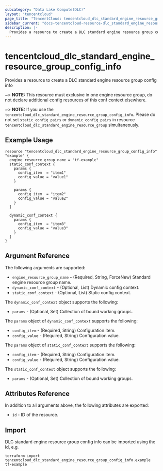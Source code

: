 ```yaml
---
subcategory: "Data Lake Compute(DLC)"
layout: "tencentcloud"
page_title: "TencentCloud: tencentcloud_dlc_standard_engine_resource_group_config_info"
sidebar_current: "docs-tencentcloud-resource-dlc_standard_engine_resource_group_config_info"
description: |-
  Provides a resource to create a DLC standard engine resource group config info
---
```


# tencentcloud_dlc_standard_engine_resource_group_config_info

Provides a resource to create a DLC standard engine resource group config info

~> **NOTE:** This resource must exclusive in one engine resource group, do not declare additional config resources of this conf context elsewhere.

~> **NOTE:** If you use the `tencentcloud_dlc_standard_engine_resource_group_config_info`. Please do not set `static_config_pairs` or `dynamic_config_pairs` in resource `tencentcloud_dlc_standard_engine_resource_group` simultaneously.

## Example Usage

```hcl
resource "tencentcloud_dlc_standard_engine_resource_group_config_info" "example" {
  engine_resource_group_name = "tf-example"
  static_conf_context {
    params {
      config_item  = "item1"
      config_value = "value1"
    }

    params {
      config_item  = "item2"
      config_value = "value2"
    }
  }

  dynamic_conf_context {
    params {
      config_item  = "item3"
      config_value = "value3"
    }
  }
}
```

## Argument Reference

The following arguments are supported:

* `engine_resource_group_name` - (Required, String, ForceNew) Standard engine resource group name.
* `dynamic_conf_context` - (Optional, List) Dynamic config context.
* `static_conf_context` - (Optional, List) Static config context.

The `dynamic_conf_context` object supports the following:

* `params` - (Optional, Set) Collection of bound working groups.

The `params` object of `dynamic_conf_context` supports the following:

* `config_item` - (Required, String) Configuration item.
* `config_value` - (Required, String) Configuration value.

The `params` object of `static_conf_context` supports the following:

* `config_item` - (Required, String) Configuration item.
* `config_value` - (Required, String) Configuration value.

The `static_conf_context` object supports the following:

* `params` - (Optional, Set) Collection of bound working groups.

## Attributes Reference

In addition to all arguments above, the following attributes are exported:

* `id` - ID of the resource.



## Import

DLC standard engine resource group config info can be imported using the id, e.g.

```
terraform import tencentcloud_dlc_standard_engine_resource_group_config_info.example tf-example
```

